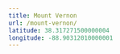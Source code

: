 ```yaml
---
title: Mount Vernon
url: /mount-vernon/
latitude: 38.317271500000004
longitude: -88.90312010000001
---
```


